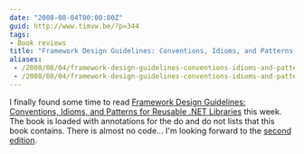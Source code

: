 ```yaml
---
date: "2008-08-04T00:00:00Z"
guid: http://www.timvw.be/?p=344
tags:
- Book reviews
title: "Framework Design Guidelines: Conventions, Idioms, and Patterns for Reusable .NET Libraries"
aliases:
 - /2008/08/04/framework-design-guidelines-conventions-idioms-and-patterns-for-reusable-net-libraries/
 - /2008/08/04/framework-design-guidelines-conventions-idioms-and-patterns-for-reusable-net-libraries.html
---
```

I finally found some time to read [Framework Design Guidelines: Conventions, Idioms, and Patterns for Reusable .NET Libraries](http://www.amazon.com/Framework-Design-Guidelines-Conventions-Development/dp/0321246756) this week. The book is loaded with annotations for the do and do not lists that this book contains. There is almost no code... I'm looking forward to the [second edition](http://www.amazon.com/Framework-Design-Guidelines-Conventions-Development/dp/0321545613/ref=sr_1_2?ie=UTF8&s=books&qid=1217864039&sr=1-2).